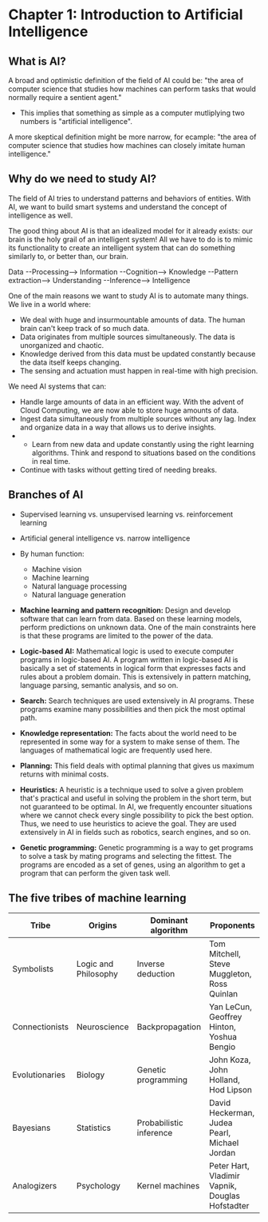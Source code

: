 # Chapter 1: Introduction to Artificial Intelligence

## What is AI?

A broad and optimistic definition of the field of AI could be: "the area of computer science that studies how machines can perform tasks that would normally require a sentient agent."

- This implies that something as simple as a computer mutliplying two numbers is "artificial intelligence".

A more skeptical definition might be more narrow, for ecample: "the area of computer science that studies how machines can closely imitate human intelligence."

## Why do we need to study AI?

The field of AI tries to understand patterns and behaviors of entities. With AI, we want to build smart systems and understand the concept of intelligence as well.

The good thing about AI is that an idealized model for it already exists: our brain is the holy grail of an intelligent system! All we have to do is to mimic its functionality to create an intelligent system that can do something similarly to, or better than, our brain.

Data --Processing--> Information --Cognition--> Knowledge --Pattern extraction--> Understanding --Inference--> Intelligence

One of the main reasons we want to study AI is to automate many things. We live in a world where:

- We deal with huge and insurmountable amounts of data. The human brain can't keep track of so much data.
- Data originates from multiple sources simultaneously. The data is unorganized and chaotic.
- Knowledge derived from this data must be updated constantly because the data itself keeps changing.
- The sensing and actuation must happen in real-time with high precision.

We need AI systems that can:

- Handle large amounts of data in an efficient way. With the advent of Cloud Computing, we are now able to store huge amounts of data.
- Ingest data simultaneously from multiple sources without any lag. Index and organize data in a way that allows us to derive insights.
- - Learn from new data and update constantly using the right learning algorithms. Think and respond to situations based on the conditions in real time.
- Continue with tasks without getting tired of needing breaks.

## Branches of AI

- Supervised learning vs. unsupervised learning vs. reinforcement learning
- Artificial general intelligence vs. narrow intelligence
- By human function:
  - Machine vision
  - Machine learning
  - Natural language processing
  - Natural language generation

- **Machine learning and pattern recognition:** Design and develop software that can learn from data. Based on these learning models, perform predictions on unknown data. One of the main constraints here is that these programs are limited to the power of the data.
- **Logic-based AI:** Mathematical logic is used to execute computer programs in logic-based AI. A program written in logic-based AI is basically a set of statements in logical form that expresses facts and rules about a problem domain. This is extensively in pattern matching, language parsing, semantic analysis, and so on.
- **Search:** Search techniques are used extensively in AI programs. These programs examine many possibilities and then pick the most optimal path.
- **Knowledge representation:** The facts about the world need to be represented in some way for a system to make sense of them. The languages of mathematical logic are frequently used here.
- **Planning:** This field deals with optimal planning that gives us maximum returns with minimal costs.
- **Heuristics:** A heuristic is a technique used to solve a given problem that's practical and useful in solving the problem in the short term, but not guaranteed to be optimal. In AI, we frequently encounter situations where we cannot check every single possibility to pick the best option. Thus, we need to use heuristics to acieve the goal. They are used extensively in AI in fields such as robotics, search engines, and so on.
- **Genetic programming:** Genetic programming is a way to get programs to solve a task by mating programs and selecting the fittest. The programs are encoded as a set of genes, using an algorithm to get a program that can perform the given task well.

## The five tribes of machine learning

| Tribe | Origins | Dominant algorithm | Proponents |
|-------|---------|--------------------|------------|
| Symbolists | Logic and Philosophy | Inverse deduction | Tom Mitchell, Steve Muggleton, Ross Quinlan |
| Connectionists | Neuroscience | Backpropagation | Yan LeCun, Geoffrey Hinton, Yoshua Bengio |
| Evolutionaries | Biology | Genetic programming | John Koza, John Holland, Hod Lipson |
| Bayesians | Statistics | Probabilistic inference | David Heckerman, Judea Pearl, Michael Jordan |
| Analogizers | Psychology | Kernel machines | Peter Hart, Vladimir Vapnik, Douglas Hofstadter |